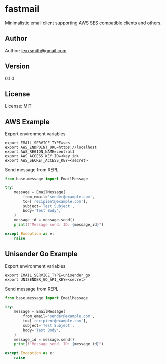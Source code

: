 # fastmail

Minimalistic email client supporting AWS SES compatible clients and others.

## Author

Author: lexxsmith@gmail.com

## Version

0.1.0

## License

License: MIT

## AWS Example

Export environment variables

```
export EMAIL_SERVICE_TYPE=ses
export AWS_ENDPOINT_URL=https://localhost
export AWS_REGION_NAME=central1
export AWS_ACCESS_KEY_ID=<key_id>
export AWS_SECRET_ACCESS_KEY=<secret>
```

Send message from REPL

```python
from base.message import EmailMessage

try:
    message = EmailMessage(
        from_email='sender@example.com',
        to=['recipient@example.com'],
        subject='Test Subject',
        body='Test Body',
    )
    message_id = message.send()
    print(f"Message send. ID: {message_id}")

except Exception as e:
    raise
```


## Unisender Go Example

Export environment variables

```
export EMAIL_SERVICE_TYPE=unisender_go
export UNISENDER_GO_API_KEY=<secret>
```

Send message from REPL

```python
from base.message import EmailMessage

try:
    message = EmailMessage(
        from_email='sender@example.com',
        to=['recipient@example.com'],
        subject='Test Subject',
        body='Test Body',
    )
    message_id = message.send()
    print(f"Message send. ID: {message_id}")

except Exception as e:
    raise
```
